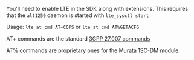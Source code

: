 You'll need to enable LTE in the SDK along with extensions. This requires that the `alt1250` daemon is started with `lte_sysctl start` 

Usage: `lte_at_cmd AT+COPS` or `lte_at_cmd AT%GETACFG`

AT+ commands are the standard [3GPP 27.007 commands](https://www.etsi.org/deliver/etsi_ts/127000_127099/127007/13.03.00_60/ts_127007v130300p.pdf)

AT% commands are proprietary ones for the Murata 1SC-DM module.


